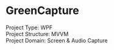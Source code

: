 # GreenCapture

Project Type: WPF<br/>
Project Structure: MVVM<br/>
Project Domain: Screen & Audio Capture<br/>
